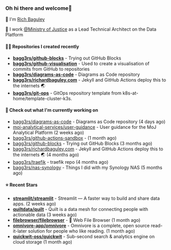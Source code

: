 ### Oh hi there and welcome👋

👐 I'm [Rich Baguley](https://richardbaguley.com/about)

🏢 I work [@Ministry of Justice](https://github.com/ministryofjustice) as a Lead Technical Architect on the Data Platform

#### 👨‍💻 Repositories I created recently
- **[bagg3rs/github-blocks](https://github.com/bagg3rs/github-blocks)** - Trying out GitHub Blocks
- **[bagg3rs/github-visualisation](https://github.com/bagg3rs/github-visualisation)** - Used to create a visualisation of commits from GitHub to repositories
- **[bagg3rs/diagrams-as-code](https://github.com/bagg3rs/diagrams-as-code)** - Diagrams as Code repository
- **[bagg3rs/richardbaguley.com](https://github.com/bagg3rs/richardbaguley.com)** - Jekyll and GitHub Actions deploy this to the internets 🌏
- **[bagg3rs/git-ops](https://github.com/bagg3rs/git-ops)** - GitOps repository template from k8s-at-home/template-cluster-k3s.

#### 👷 Check out what I'm currently working on

- [bagg3rs/diagrams-as-code](https://github.com/bagg3rs/diagrams-as-code) - Diagrams as Code repository (4 days ago)
- [moj-analytical-services/user-guidance](https://github.com/moj-analytical-services/user-guidance) - User guidance for the MoJ Analytical Platform (2 weeks ago)
- [bagg3rs/github-actions-sandbox](https://github.com/bagg3rs/github-actions-sandbox) -  (1 month ago)
- [bagg3rs/github-blocks](https://github.com/bagg3rs/github-blocks) - Trying out GitHub Blocks (3 months ago)
- [bagg3rs/richardbaguley.com](https://github.com/bagg3rs/richardbaguley.com) - Jekyll and GitHub Actions deploy this to the internets 🌏 (4 months ago)
- [bagg3rs/traefik](https://github.com/bagg3rs/traefik) - traefik repo (4 months ago)
- [bagg3rs/nas-synology](https://github.com/bagg3rs/nas-synology) - Things I did with my Synology NAS (5 months ago)

#### ⭐ Recent Stars


- **[streamlit/streamlit](https://github.com/streamlit/streamlit)** - Streamlit — A faster way to build and share data apps. (2 weeks ago)
- **[quiltdata/quilt](https://github.com/quiltdata/quilt)** - Quilt is a data mesh for connecting people with actionable data (3 weeks ago)
- **[filebrowser/filebrowser](https://github.com/filebrowser/filebrowser)** - 📂 Web File Browser (1 month ago)
- **[omnivore-app/omnivore](https://github.com/omnivore-app/omnivore)** - Omnivore is a complete, open source read-it-later solution for people who like reading. (1 month ago)
- **[quickwit-oss/quickwit](https://github.com/quickwit-oss/quickwit)** - Sub-second search &amp; analytics engine on cloud storage (1 month ago)
